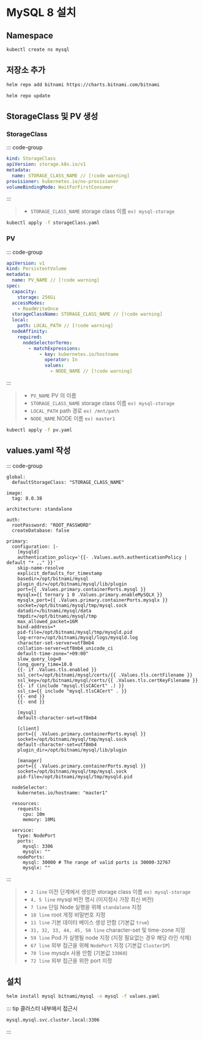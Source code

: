 # MySQL 8 설치

## Namespace
``` bash
kubectl create ns mysql
```

## 저장소 추가
``` bash
helm repo add bitnami https://charts.bitnami.com/bitnami
```

``` bash
helm repo update
```

## StorageClass 및 PV 생성
### StorageClass
::: code-group
``` yaml [storageClass.yaml]
kind: StorageClass
apiVersion: storage.k8s.io/v1
metadata:
  name: STORAGE_CLASS_NAME // [!code warning]
provisioner: kubernetes.io/no-provisioner
volumeBindingMode: WaitForFirstConsumer
```
:::
> * `STORAGE_CLASS_NAME` storage class 이름 `ex) mysql-storage`
``` bash
kubectl apply -f storageClass.yaml
```

### PV
::: code-group
``` yaml [pv.yaml]
apiVersion: v1
kind: PersistentVolume
metadata:
  name: PV_NAME // [!code warning]
spec:
  capacity:
    storage: 256Gi
  accessModes:
    - ReadWriteOnce
  storageClassName: STORAGE_CLASS_NAME // [!code warning]
  local:
    path: LOCAL_PATH // [!code warning]
  nodeAffinity:
    required:
      nodeSelectorTerms:
        - matchExpressions:
            - key: kubernetes.io/hostname
              operator: In
              values:
                - NODE_NAME // [!code warning]
```
::: 
> * `PV_NAME` PV 의 이름
> * `STORAGE_CLASS_NAME` storage class 이름 `ex) mysql-storage`
> * `LOCAL_PATH` path 경로 `ex) /mnt/path`
> * `NODE_NAME` NODE 이름 `ex) master1`

``` bash
kubectl apply -f pv.yaml
```

## values.yaml 작성
::: code-group
``` yaml:line-numbers [values.yaml] {2,4-5,7,10,11,31-33,44-45,50,59,67,70,72}
global:
  defaultStorageClass: "STORAGE_CLASS_NAME"

image:
  tag: 8.0.38

architecture: standalone

auth:
  rootPassword: "ROOT_PASSWORD"
  createDatabase: false

primary:
  configuration: |-
    [mysqld]
    authentication_policy='{{- .Values.auth.authenticationPolicy | default "* ,," }}'
    skip-name-resolve
    explicit_defaults_for_timestamp
    basedir=/opt/bitnami/mysql
    plugin_dir=/opt/bitnami/mysql/lib/plugin
    port={{ .Values.primary.containerPorts.mysql }}
    mysqlx={{ ternary 1 0 .Values.primary.enableMySQLX }}
    mysqlx_port={{ .Values.primary.containerPorts.mysqlx }}
    socket=/opt/bitnami/mysql/tmp/mysql.sock
    datadir=/bitnami/mysql/data
    tmpdir=/opt/bitnami/mysql/tmp
    max_allowed_packet=16M
    bind-address=*
    pid-file=/opt/bitnami/mysql/tmp/mysqld.pid
    log-error=/opt/bitnami/mysql/logs/mysqld.log
    character-set-server=utf8mb4
    collation-server=utf8mb4_unicode_ci
    default-time-zone="+09:00"
    slow_query_log=0
    long_query_time=10.0
    {{- if .Values.tls.enabled }}
    ssl_cert=/opt/bitnami/mysql/certs/{{ .Values.tls.certFilename }}
    ssl_key=/opt/bitnami/mysql/certs/{{ .Values.tls.certKeyFilename }}
    {{- if (include "mysql.tlsCACert" .) }}
    ssl_ca={{ include "mysql.tlsCACert" . }}
    {{- end }}
    {{- end }}

    [mysql]
    default-character-set=utf8mb4

    [client]
    port={{ .Values.primary.containerPorts.mysql }}
    socket=/opt/bitnami/mysql/tmp/mysql.sock
    default-character-set=utf8mb4
    plugin_dir=/opt/bitnami/mysql/lib/plugin

    [manager]
    port={{ .Values.primary.containerPorts.mysql }}
    socket=/opt/bitnami/mysql/tmp/mysql.sock
    pid-file=/opt/bitnami/mysql/tmp/mysqld.pid

  nodeSelector: 
    kubernetes.io/hostname: "master1"
    
  resources:
    requests:
      cpu: 10m
      memory: 10Mi

  service:
    type: NodePort
    ports:
      mysql: 3306
      mysqlx: ""
    nodePorts:
      mysql: 30000 # The range of valid ports is 30000-32767
      mysqlx: ""
```
:::
> * `2 line` 이전 단계에서 생성한 storage class 이름 `ex) mysql-storage`
> * `4, 5 line` mysql 버전 명시 (미지정시 가장 최신 버전)
> * `7 line` 단일 Node 실행을 위해 `standalone` 지정
> * `10 line` root 게정 비밀번호 지정
> * `11 line` 기본 데이터 베이스 생성 안함 (기본값 `true`)
> * `31, 32, 33, 44, 45, 50 line` character-set 및 time-zone 지정
> * `59 line` Pod 가 실행될 node 지정 (지정 필요없는 경우 해당 라인 삭제)
> * `67 line` 외부 접근을 위해 `NodePort` 지정 (기본값 `ClusterIP`)
> * `70 line` mysqlx 사용 안함 (기본값 `33060`)
> * `72 line` 외부 접근을 위한 port 지정

## 설치
``` bash
helm install mysql bitnami/mysql -n mysql -f values.yaml
```

::: tip
클러스터 내부에서 접근시
``` txt
mysql.mysql.svc.cluster.local:3306
```
:::